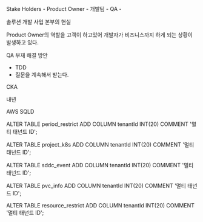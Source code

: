 
Stake Holders - Product Owner - 개발팀 
						   -  QA
						   -

솔루션 개발 사업 본부의 현실

Product Owner의 역할을 고객이 하고있어 
개발자가 비즈니스까지 하게 되는 상황이 발생하고 있다.


QA 부재 해결 방안
- TDD
- 질문을 계속해서 받는다.


CKA

내년

AWS
SQLD 



ALTER TABLE period_restrict
ADD COLUMN tenantId INT(20) COMMENT '멀티 태넌드 ID';

ALTER TABLE project_k8s
ADD COLUMN tenantId INT(20) COMMENT '멀티 태넌드 ID';

ALTER TABLE sddc_event
ADD COLUMN tenantId INT(20) COMMENT '멀티 태넌드 ID';

ALTER TABLE pvc_info
ADD COLUMN tenantId INT(20) COMMENT '멀티 태넌드 ID';

ALTER TABLE resource_restrict
ADD COLUMN tenantId INT(20) COMMENT '멀티 태넌드 ID';


